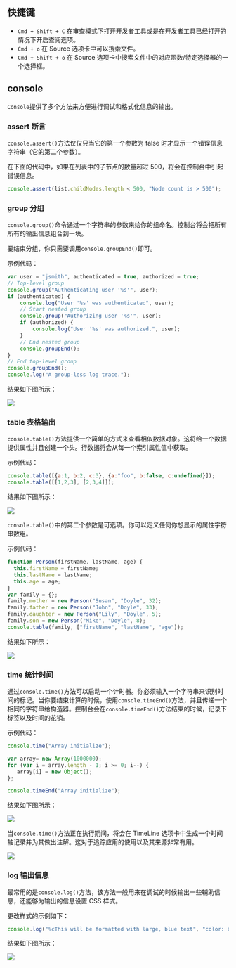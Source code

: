 ## 快捷键

* `Cmd + Shift + C` 在审查模式下打开开发者工具或是在开发者工具已经打开的情况下开启查阅选项。
* `Cmd + o`  在 Source 选项卡中可以搜索文件。
* `Cmd + Shift + o`  在 Source 选项卡中搜索文件中的对应函数/特定选择器的一个选择框。


## console

`Console`提供了多个方法来方便进行调试和格式化信息的输出。

### assert 断言

`console.assert()`方法仅仅只当它的第一个参数为 false 时才显示一个错误信息字符串（它的第二个参数）。

在下面的代码中，如果在列表中的子节点的数量超过 500，将会在控制台中引起错误信息。

```JavaScript
console.assert(list.childNodes.length < 500, "Node count is > 500");
```

### group 分组

`console.group()`命令通过一个字符串的参数来给你的组命名。控制台将会把所有所有的输出信息组合到一块。

要结束分组，你只需要调用`console.groupEnd()`即可。

示例代码：

```JavaScript
var user = "jsmith", authenticated = true, authorized = true;
// Top-level group
console.group("Authenticating user '%s'", user);
if (authenticated) {
    console.log("User '%s' was authenticated", user);
    // Start nested group
    console.group("Authorizing user '%s'", user);
    if (authorized) {
        console.log("User '%s' was authorized.", user);
    }
    // End nested group
    console.groupEnd();
}
// End top-level group
console.groupEnd();
console.log("A group-less log trace.");
```

结果如下图所示：

![](http://7xkt52.com1.z0.glb.clouddn.com/markdown/1494903900862.png)

### table 表格输出

`console.table()`方法提供一个简单的方式来查看相似数据对象。这将给一个数据提供属性并且创建一个头。行数据将会从每一个索引属性值中获取。

示例代码：

```JavaScript
console.table([{a:1, b:2, c:3}, {a:"foo", b:false, c:undefined}]);
console.table([[1,2,3], [2,3,4]]);
```

结果如下图所示：

![](http://7xkt52.com1.z0.glb.clouddn.com/markdown/1494904007384.png)

`console.table()`中的第二个参数是可选项。你可以定义任何你想显示的属性字符串数组。

示例代码：

```JavaScript
function Person(firstName, lastName, age) {
  this.firstName = firstName;
  this.lastName = lastName;
  this.age = age;
}
var family = {};
family.mother = new Person("Susan", "Doyle", 32);
family.father = new Person("John", "Doyle", 33);
family.daughter = new Person("Lily", "Doyle", 5);
family.son = new Person("Mike", "Doyle", 8);
console.table(family, ["firstName", "lastName", "age"]);
```

结果如下所示：

![](http://7xkt52.com1.z0.glb.clouddn.com/markdown/1494904075198.png)

### time 统计时间

通过`console.time()`方法可以启动一个计时器。你必须输入一个字符串来识别时间的标记。当你要结束计算的时候，使用`console.timeEnd()`方法，并且传递一个相同的字符串给构造器。控制台会在`console.timeEnd()`方法结束的时候，记录下标签以及时间的花销。

示例代码：

```JavaScript
console.time("Array initialize");

var array= new Array(1000000);
for (var i = array.length - 1; i >= 0; i--) {
   array[i] = new Object();
};

console.timeEnd("Array initialize");
```

结果如下图所示：

![](http://7xkt52.com1.z0.glb.clouddn.com/markdown/1494904332334.png)

当`console.time()`方法正在执行期间，将会在 TimeLine 选项卡中生成一个时间轴记录并为其做出注解。这对于追踪应用的使用以及其来源非常有用。

![](http://7xkt52.com1.z0.glb.clouddn.com/markdown/1494904417466.png)

### log 输出信息

最常用的是`console.log()`方法，该方法一般用来在调试的时候输出一些辅助信息，还能够为输出的信息设置 CSS 样式。

更改样式的示例如下：

```JavaScript
console.log("%cThis will be formatted with large, blue text", "color: blue; font-size: x-large");
```

结果如下图所示：

![](http://7xkt52.com1.z0.glb.clouddn.com/markdown/1494904197280.png)

